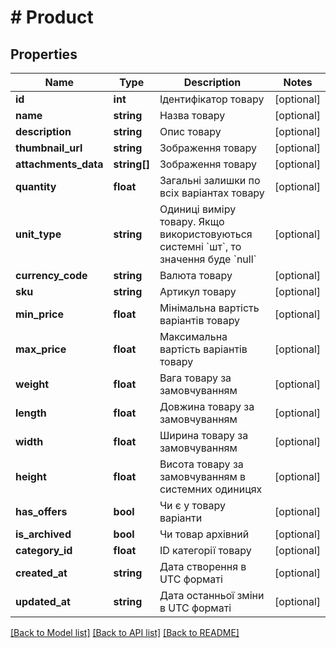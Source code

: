 # # Product

## Properties

Name | Type | Description | Notes
------------ | ------------- | ------------- | -------------
**id** | **int** | Ідентифікатор товару | [optional]
**name** | **string** | Назва товару | [optional]
**description** | **string** | Опис товару | [optional]
**thumbnail_url** | **string** | Зображення товару | [optional]
**attachments_data** | **string[]** | Зображення товару | [optional]
**quantity** | **float** | Загальні залишки по всіх варіантах товару | [optional]
**unit_type** | **string** | Одиниці виміру товару. Якщо використовуються системні &#x60;шт&#x60;, то значення буде &#x60;null&#x60; | [optional]
**currency_code** | **string** | Валюта товару | [optional]
**sku** | **string** | Артикул товару | [optional]
**min_price** | **float** | Мінімальна вартість варіантів товару | [optional]
**max_price** | **float** | Максимальна вартість варіантів товару | [optional]
**weight** | **float** | Вага товару за замовчуванням | [optional]
**length** | **float** | Довжина товару за замовчуванням | [optional]
**width** | **float** | Ширина товару за замовчуванням | [optional]
**height** | **float** | Висота товару за замовчуванням в системних одиницях | [optional]
**has_offers** | **bool** | Чи є у товару варіанти | [optional]
**is_archived** | **bool** | Чи товар архівний | [optional]
**category_id** | **float** | ID категорії товару | [optional]
**created_at** | **string** | Дата створення в UTC форматі | [optional]
**updated_at** | **string** | Дата останньої зміни в UTC форматі | [optional]

[[Back to Model list]](../../README.md#models) [[Back to API list]](../../README.md#endpoints) [[Back to README]](../../README.md)
